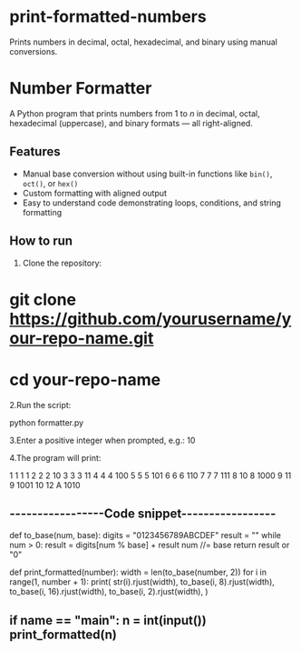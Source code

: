# print-formatted-numbers
Prints numbers in decimal, octal, hexadecimal, and binary using manual conversions.

# Number Formatter

A Python program that prints numbers from 1 to *n* in decimal, octal, hexadecimal (uppercase), and binary formats — all right-aligned.

## Features

- Manual base conversion without using built-in functions like `bin()`, `oct()`, or `hex()`
- Custom formatting with aligned output
- Easy to understand code demonstrating loops, conditions, and string formatting

## How to run

1. Clone the repository:
 
 # git clone https://github.com/yourusername/your-repo-name.git
 # cd your-repo-name

2.Run the script:

 python formatter.py

3.Enter a positive integer when prompted,
  e.g.: 10
  
4.The program will print:

   1   1   1   1
   2   2   2  10
   3   3   3  11
   4   4   4 100
   5   5   5 101
   6   6   6 110
   7   7   7 111
   8  10   8 1000
   9  11   9 1001
  10  12   A 1010

-----------------Code snippet-----------------
----------------------------------------------
def to_base(num, base):
    digits = "0123456789ABCDEF"
    result = ""
    while num > 0:
        result = digits[num % base] + result
        num //= base
    return result or "0"

def print_formatted(number):
    width = len(to_base(number, 2))
    for i in range(1, number + 1):
        print(
            str(i).rjust(width),
            to_base(i, 8).rjust(width),
            to_base(i, 16).rjust(width),
            to_base(i, 2).rjust(width),
        )

if __name__ == "__main__":
    n = int(input())
    print_formatted(n)
----------------------------------------------
  



